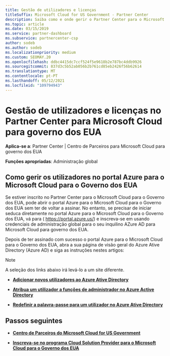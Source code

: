 ```yaml
---
title: Gestão de utilizadores e licenças
titleSuffix: Microsoft Cloud for US Government - Partner Center
description: Saiba como e onde gerir o Partner Center para o Microsoft Cloud para parceiros, clientes e licenças do Governo dos EUA, bem como resets de password.
ms.topic: article
ms.date: 03/15/2019
ms.service: partner-dashboard
ms.subservice: partnercenter-csp
author: sodeb
ms.author: sodeb
ms.localizationpriority: medium
ms.custom: SEOMAY.20
ms.openlocfilehash: ddbc4415dc7ccf524f5e9618b2e787bc4ddb9926
ms.sourcegitcommit: 837d3c5b52ab056b2b761cd85eb2426f56b62614
ms.translationtype: MT
ms.contentlocale: pt-PT
ms.lasthandoff: 05/12/2021
ms.locfileid: "109794943"
---
```

# <a name="user-and-license-management-in-partner-center-for-microsoft-cloud-for-us-government"></a>Gestão de utilizadores e licenças no Partner Center para Microsoft Cloud para governo dos EUA

**Aplica-se a**: Partner Center | Centro de Parceiros para Microsoft Cloud para governo dos EUA

**Funções apropriadas**: Administração global

## <a name="how-to-manage-users-in-the-azure-portal-for-microsoft-cloud-for-us-government"></a>Como gerir os utilizadores no portal Azure para o Microsoft Cloud para o Governo dos EUA

Se estiver inscrito no Partner Center para o Microsoft Cloud para o Governo dos EUA, pode abrir o portal Azure para o Microsoft Cloud para o Governo dos EUA sem ter de voltar a assinar. No entanto, se precisar de iniciar seduca diretamente no portal Azure para o Microsoft Cloud para o Governo dos EUA, vá para ( https://portal.azure.us/) e inscreva-se em usando credenciais de administração global para o seu inquilino AZure AD para Microsoft Cloud para governo dos EUA.

Depois de ter assinado com sucesso o portal Azure para o Microsoft Cloud para o Governo dos EUA, abra a sua página de visão geral do Azure Ative Directory (Azure AD) e siga as instruções nestes artigos:

> [!NOTE]  
> A seleção dos links abaixo irá levá-lo a um site diferente. 

-  [**Adicionar novos utilizadores ao Azure Ative Directory**](/azure/active-directory/active-directory-users-create-azure-portal)

-  [**Atribua um utilizador a funções de administrador no Azure Active Directory**](/azure/active-directory/active-directory-users-assign-role-azure-portal)

-  [**Redefinir a palavra-passe para um utilizador no Azure Ative Directory**](/azure/active-directory/active-directory-users-reset-password-azure-portal)

## <a name="next-steps"></a>Passos seguintes

-  [**Centro de Parceiros do Microsoft Cloud for US Government**](partner-center-for-microsoft-us-govt-cloud.md)

-  [**Inscreva-se no programa Cloud Solution Provider para o Microsoft Cloud para o Governo dos EUA**](enroll-in-csp-for-microsoft-us-govt-cloud.md)